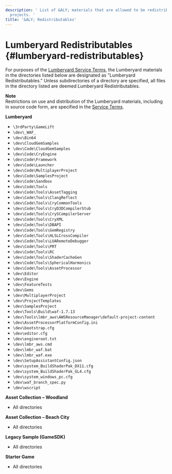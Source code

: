 ```yaml
---
description: ' List of &ALY; materials that are allowed to be redistributed in &ALY;
  projects. '
title: '&ALY; Redistributables'
---
```

# Lumberyard Redistributables {#lumberyard-redistributables}

For purposes of the [Lumberyard Service Terms](https://aws.amazon.com/service-terms/), the Lumberyard materials in the directories listed below are designated as "Lumberyard Redistributables\." Unless subdirectories of a directory are specified, all files in the directory listed are deemed Lumberyard Redistributables\.

**Note**  
Restrictions on use and distribution of the Lumberyard materials, including in source code form, are specified in the [Service Terms](https://aws.amazon.com/service-terms/)\.

**Lumberyard**
+ `\3rdParty\GameLift`
+ `\dev\_WAF_`
+ `\dev\Bin64`
+ `\dev\CloudGemSamples`
+ `\dev\Code\CloudGemSamples`
+ `\dev\Code\CryEngine`
+ `\dev\Code\Framework`
+ `\dev\Code\Launcher`
+ `\dev\Code\MultiplayerProject`
+ `\dev\Code\SamplesProject`
+ `\dev\Code\Sandbox`
+ `\dev\Code\Tools`
+ `\dev\Code\Tools\AssetTagging`
+ `\dev\Code\Tools\ClangReflect`
+ `\dev\Code\Tools\CryCommonTools`
+ `\dev\Code\Tools\CryD3DCompilerStub`
+ `\dev\Code\Tools\CrySCompilerServer`
+ `\dev\Code\Tools\CryXML`
+ `\dev\Code\Tools\DBAPI`
+ `\dev\Code\Tools\GemRegistry`
+ `\dev\Code\Tools\HLSLCrossCompiler`
+ `\dev\Code\Tools\LUARemoteDebugger`
+ `\dev\Code\Tools\PRT`
+ `\dev\Code\Tools\RC`
+ `\dev\Code\Tools\ShaderCacheGen`
+ `\dev\Code\Tools\SphericalHarmonics`
+ `\dev\Code\Tools\AssetProcessor`
+ `\dev\Editor`
+ `\dev\Engine`
+ `\dev\FeatureTests`
+ `\dev\Gems`
+ `\dev\MultiplayerProject`
+ `\dev\ProjectTemplates`
+ `\dev\SamplesProject`
+ `\dev\Tools\Build\waf-1.7.13`
+ `\dev\Tools\lmbr_aws\AWSResourceManager\default-project-content`
+ `\dev\AssetProcessorPlatformConfig.ini`
+ `\dev\bootstrap.cfg`
+ `\dev\editor.cfg`
+ `\dev\engineroot.txt`
+ `\dev\lmbr_aws.cmd`
+ `\dev\lmbr_waf.bat`
+ `\dev\lmbr_waf.exe`
+ `\dev\SetupAssistantConfig.json`
+ `\dev\system_BuildShaderPak_DX11.cfg`
+ `\dev\system_BuildShaderPak_GL4.cfg`
+ `\dev\system_windows_pc.cfg`
+ `\dev\waf_branch_spec.py`
+ `\dev\wscript`

**Asset Collection – Woodland**
+ All directories

**Asset Collection – Beach City**
+ All directories

**Legacy Sample \(GameSDK\)**
+ All directories

**Starter Game**
+ All directories